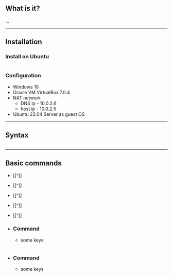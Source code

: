 ## What is it?

...

***
## Installation

### Install on Ubuntu 
```

```

### Configuration
- Windows 10
- Oracle VM VirtualBox 7.0.4
- NAT network
	- DNS ip    - 10.0.2.6
	- host ip   - 10.0.2.5
- Ubuntu 22.04 Server as guest OS

***
## Syntax

```

```

***
## Basic commands

- [[^]]
- [[^]]
- [[^]]
- [[^]]
- [[^]]

- ###  Command
	- some keys
```

```

- ### Command
	- some keys